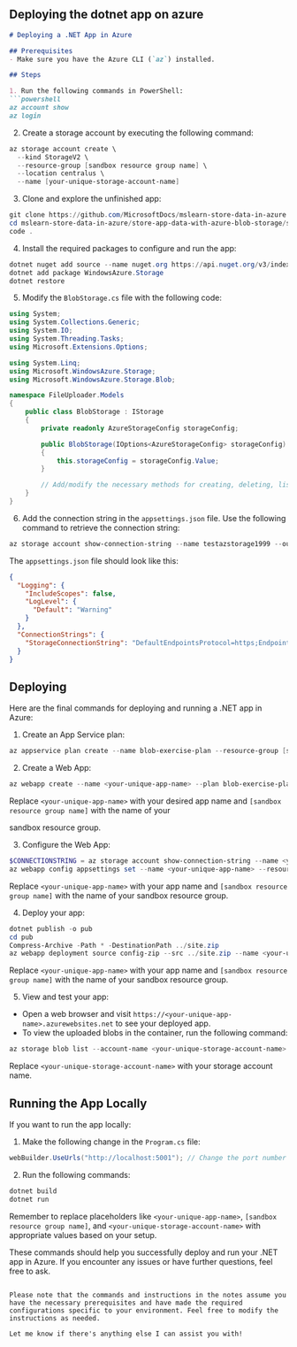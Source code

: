 
## Deploying the dotnet app on azure 
```markdown
# Deploying a .NET App in Azure

## Prerequisites
- Make sure you have the Azure CLI (`az`) installed.

## Steps

1. Run the following commands in PowerShell:
```powershell
az account show
az login
```

2. Create a storage account by executing the following command:
```powershell
az storage account create \
  --kind StorageV2 \
  --resource-group [sandbox resource group name] \
  --location centralus \
  --name [your-unique-storage-account-name]
```

3. Clone and explore the unfinished app:
```powershell
git clone https://github.com/MicrosoftDocs/mslearn-store-data-in-azure.git 
cd mslearn-store-data-in-azure/store-app-data-with-azure-blob-storage/src/start
code .
```

4. Install the required packages to configure and run the app:
```powershell
dotnet nuget add source --name nuget.org https://api.nuget.org/v3/index.json
dotnet add package WindowsAzure.Storage
dotnet restore
```

5. Modify the `BlobStorage.cs` file with the following code:
```csharp
using System;
using System.Collections.Generic;
using System.IO;
using System.Threading.Tasks;
using Microsoft.Extensions.Options;

using System.Linq;
using Microsoft.WindowsAzure.Storage;
using Microsoft.WindowsAzure.Storage.Blob;

namespace FileUploader.Models
{
    public class BlobStorage : IStorage
    {
        private readonly AzureStorageConfig storageConfig;

        public BlobStorage(IOptions<AzureStorageConfig> storageConfig)
        {
            this.storageConfig = storageConfig.Value;
        }

        // Add/modify the necessary methods for creating, deleting, listing, etc., in the BlobStorage class.
    }
}
```

6. Add the connection string in the `appsettings.json` file. Use the following command to retrieve the connection string:
```powershell
az storage account show-connection-string --name testazstorage1999 --output json
```
The `appsettings.json` file should look like this:
```json
{
  "Logging": {
    "IncludeScopes": false,
    "LogLevel": {
      "Default": "Warning"
    }
  },
  "ConnectionStrings": {
    "StorageConnectionString": "DefaultEndpointsProtocol=https;EndpointSuffix=core.windows.net;AccountName=testazstorage1999;AccountKey=0ubBwbg+BTKPbxULt8F9R30EO58rSA5V7/zwFvSAoP1L863YevMUBgGMEVOHB7H40JMdLBtsBcEI+ASt0wcnwg==;BlobEndpoint=https://testazstorage1999.blob.core.windows.net/;FileEndpoint=https://testazstorage1999.file.core.windows.net/;QueueEndpoint=https://testazstorage1999.queue.core.windows.net/;TableEndpoint=https://testazstorage1999.table.core.windows.net/"
  }
}
```

## Deploying

Here are the final commands for deploying and running a .NET app in Azure:

1. Create an App Service plan:
```powershell
az appservice plan create --name blob-exercise-plan --resource-group [sandbox resource group name] --sku FREE --location eastus
```

2. Create a Web App:
```powershell
az webapp create --name <your-unique-app-name> --plan blob-exercise-plan --resource-group [sandbox resource group name]
```
Replace `<your-unique-app-name>` with your desired app name and `[sandbox resource group name]` with the name of your

 sandbox resource group.

3. Configure the Web App:
```powershell
$CONNECTIONSTRING = az storage account show-connection-string --name <your-unique-storage-account-name> --output tsv
az webapp config appsettings set --name <your-unique-app-name> --resource-group [sandbox resource group name] --settings AzureStorageConfig:ConnectionString="$CONNECTIONSTRING" AzureStorageConfig:FileContainerName=files
```
Replace `<your-unique-app-name>` with your app name and `[sandbox resource group name]` with the name of your sandbox resource group.

4. Deploy your app:
```powershell
dotnet publish -o pub
cd pub
Compress-Archive -Path * -DestinationPath ../site.zip
az webapp deployment source config-zip --src ../site.zip --name <your-unique-app-name> --resource-group [sandbox resource group name]
```
Replace `<your-unique-app-name>` with your app name and `[sandbox resource group name]` with the name of your sandbox resource group.

5. View and test your app:
- Open a web browser and visit `https://<your-unique-app-name>.azurewebsites.net` to see your deployed app.
- To view the uploaded blobs in the container, run the following command:
```powershell
az storage blob list --account-name <your-unique-storage-account-name> --container-name files --query "[].name" --output table
```
Replace `<your-unique-storage-account-name>` with your storage account name.

## Running the App Locally
If you want to run the app locally:

1. Make the following change in the `Program.cs` file:
```csharp
webBuilder.UseUrls("http://localhost:5001"); // Change the port number here
```

2. Run the following commands:
```powershell
dotnet build
dotnet run
```

Remember to replace placeholders like `<your-unique-app-name>`, `[sandbox resource group name]`, and `<your-unique-storage-account-name>` with appropriate values based on your setup.

These commands should help you successfully deploy and run your .NET app in Azure. If you encounter any issues or have further questions, feel free to ask.
```

Please note that the commands and instructions in the notes assume you have the necessary prerequisites and have made the required configurations specific to your environment. Feel free to modify the instructions as needed.

Let me know if there's anything else I can assist you with!
